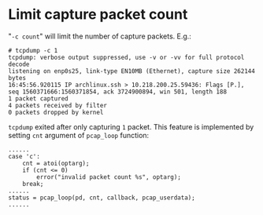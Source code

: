 # Limit capture packet count

"`-c count`" will limit the number of capture packets. E.g.:  

	# tcpdump -c 1
	tcpdump: verbose output suppressed, use -v or -vv for full protocol decode
	listening on enp0s25, link-type EN10MB (Ethernet), capture size 262144 bytes
	16:45:56.920115 IP archlinux.ssh > 10.218.200.25.59436: Flags [P.], seq 1560371666:1560371854, ack 3724900894, win 501, length 188
	1 packet captured
	4 packets received by filter
	0 packets dropped by kernel

`tcpdump` exited after only capturing `1` packet. This feature is implemented by setting `cnt` argument of `pcap_loop` function:  

	......
	case 'c':
		cnt = atoi(optarg);
		if (cnt <= 0)
			error("invalid packet count %s", optarg);
		break;
	......
	status = pcap_loop(pd, cnt, callback, pcap_userdata);
	......
